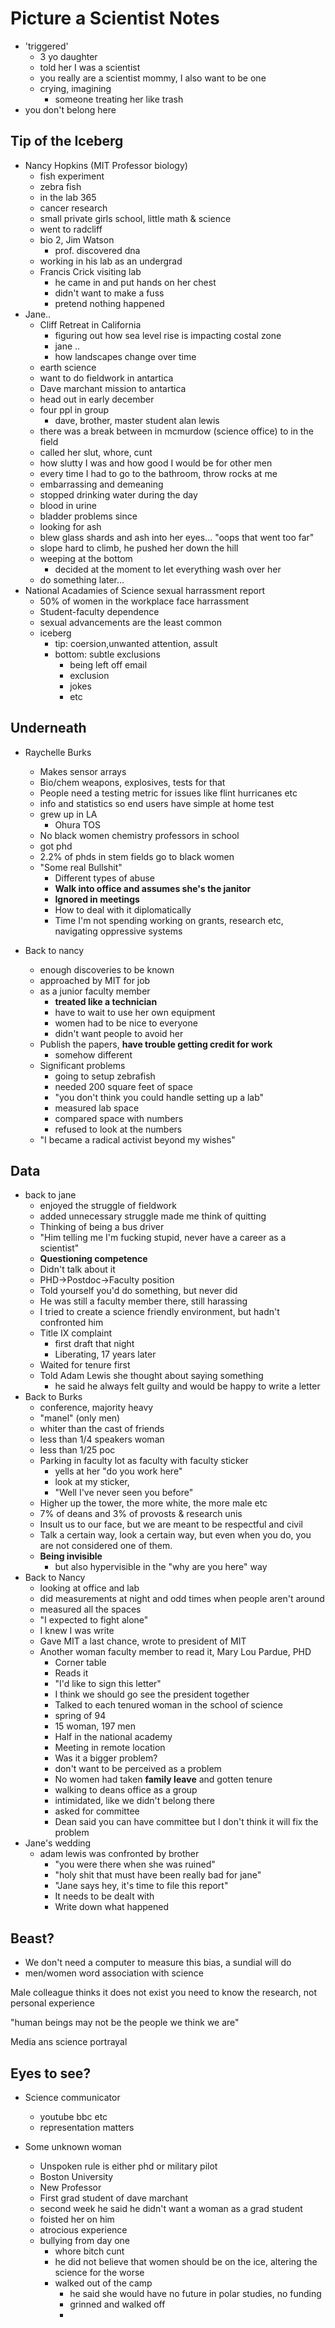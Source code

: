 # Picture a Scientist Notes

* 'triggered'
	* 3 yo daughter
	* told her I was a scientist
	* you really are a scientist mommy, I also want to be one
	* crying, imagining
		* someone treating her like trash
*  you don't belong here

## Tip of the Iceberg
* Nancy Hopkins (MIT Professor biology)
	* fish experiment
	* zebra fish
	* in the lab 365
	* cancer research
	* small private girls school, little math & science
	* went to radcliff
	* bio 2, Jim Watson
		* prof. discovered dna
	* working in his lab as an undergrad
	* Francis Crick visiting lab
		* he came in and put hands on her chest
		* didn't want to make a fuss
		* pretend nothing happened
* Jane..
	* Cliff Retreat in California
		* figuring out how sea level rise is impacting costal zone
		* jane ..
		* how landscapes change over time	
	* earth science
	* want to do fieldwork in antartica
	* Dave marchant mission to antartica
	* head out in early december
	* four ppl in group
		* dave, brother, master student alan lewis
	* there was a break between in mcmurdow (science office) to in the field
	* called her slut, whore, cunt
	* how slutty I was and how good I would be for other men
	* every time I had to go to the bathroom, throw rocks at me
	* embarrassing and demeaning
	* stopped drinking water during the day
	* blood in urine
	* bladder problems since
	* looking for ash
	* blew glass shards and ash into her eyes... "oops that went too far"
	* slope hard to climb, he pushed her down the hill
	* weeping at the bottom
		* decided at the moment to let everything wash over her
	* do something later...
* National Acadamies of Science sexual harrassment report
	* 50% of women in the workplace face harrassment
	* Student-faculty dependence
	* sexual advancements are the least common
	* iceberg
		* tip: coersion,unwanted attention, assult
		* bottom: subtle exclusions
			* being left off email
			* exclusion
			* jokes
			* etc

## Underneath
* Raychelle Burks
	* Makes sensor arrays
	* Bio/chem weapons, explosives, tests for that
	* People need a testing metric for issues like flint hurricanes etc
	* info and statistics so end users have simple at home test
	* grew up in LA
		* Ohura TOS
	* No black women chemistry professors in school
	* got phd
	* 2.2% of phds in stem fields go to black women
	* "Some real Bullshit"
		* Different types of abuse
		* **Walk into office and assumes she's the janitor** 	
		* **Ignored in meetings**
		* How to deal with it diplomatically
		* Time I'm not spending working on grants, research etc, navigating oppressive systems

* Back to nancy
	* enough discoveries to be known
	* approached by MIT for job
	* as a junior faculty member
		* **treated like a technician**
		* have to wait to use her own equipment
		* women had to be nice to everyone
		* didn't want people to avoid her
	* Publish the papers, **have trouble getting credit for work**
		* somehow different
	* Significant problems
		* going to setup zebrafish
		* needed 200 square feet of space
		* "you don't think you could handle setting up a lab"
		* measured lab space
		* compared space with numbers
		* refused to look at the numbers
	* "I became a radical activist beyond my wishes"

## Data
* back to jane
	* enjoyed the struggle of fieldwork
	* added unnecessary struggle made me think of quitting
	* Thinking of being a bus driver
	* "Him telling me I'm fucking stupid, never have a career as a scientist"
	* **Questioning competence**
	* Didn't talk about it
	* PHD->Postdoc->Faculty position
	* Told yourself you'd do something, but never did
	* He was still a faculty member there, still harassing
	* I tried to create a science friendly environment, but hadn't confronted him
	* Title IX complaint
		* first draft that night
		* Liberating, 17 years later
	* Waited for tenure first
	* Told Adam Lewis she thought about saying something
		* he said he always felt guilty and would be happy to write a letter
* Back to Burks
	* conference, majority heavy
	* "manel" (only men)
	* whiter than the cast of friends
	* less than 1/4 speakers woman
	* less than 1/25 poc
	* Parking in faculty lot as faculty with faculty sticker
		* yells at her "do you work here"
		* look at my sticker,
		* "Well I've never seen you before"
	* Higher up the tower, the more white, the more male etc
	* 7% of deans and 3% of provosts & research unis
	* Insult us to our face, but we are meant to be respectful and civil
	* Talk a certain way, look a certain way, but even when you do, you are not considered one of them. 
	* **Being invisible**
		* but also hypervisible in the "why are you here" way
* Back to Nancy
	* looking at office and lab
	* did measurements at night and odd times when people aren't around
	* measured all the spaces
	* "I expected to fight alone"
	* I knew I was write
	* Gave MIT a last chance, wrote to president of MIT
	* Another woman faculty member to read it, Mary Lou Pardue, PHD
		* Corner table
		* Reads it
		* "I'd like to sign this letter"
		* I think we should go see the president together
		* Talked to each tenured woman in the school of science
		* spring of 94
		* 15 woman, 197 men
		* Half in the national academy 
		* Meeting in remote location
		* Was it a bigger problem?
		* don't want to be perceived as a problem
		* No women had taken **family leave** and gotten tenure
		* walking to deans office as a group
		* intimidated, like we didn't belong there
		* asked for committee
		* Dean said you can have committee but I don't think it will fix the problem
* Jane's wedding
	* adam lewis was confronted by brother
		* "you were there when she was ruined"
		* "holy shit that must have been really bad for jane" 
		* "Jane says hey, it's time to file this report"
		* It needs to be dealt with
		* Write down what happened

## Beast?

* We don't need a computer to measure this bias, a sundial will do
* men/women word association with science

Male colleague thinks it does not exist
you need to know the research, not personal experience

"human beings may not be the people we think we are"

Media ans science portrayal



## Eyes to see?
* Science communicator
	* youtube bbc etc
	* representation matters

* Some unknown woman
	* Unspoken rule is either phd or military pilot 
	* Boston University 
	* New Professor
	* First grad student of dave marchant
	* second week he said he didn't want a woman as a grad student
	* foisted her on him
	* atrocious experience
	* bullying from day one
		* whore bitch cunt
		* he did not believe that women should be on the ice, altering the science for the worse
		* walked out of the camp
			* he said she would have no future in polar studies, no funding
			* grinned and walked off
			* 